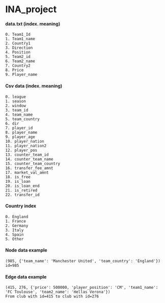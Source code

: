 # INA_project

#### data.txt (index. meaning)
```Language
0. Team1_Id
1. Team1_name
2. Country1
3. Direction
4. Position 
5. Team2_id
6. Team2_name
7. Country2
8. Price 
9. Player_name

```

#### Csv data (index. meaning)
```Language
0. league
1. season
2. window
3. team_id
4. team_name
5. team_country
6. dir
7. player_id
8. player_name
9. player_age
10. player_nation
11. player_nation2
12. player_pos
13. counter_team_id
14. counter_team_name
15. counter_team_country
16. transfer_fee_amnt
17. market_val_amnt
18. is_free
19. is_loan
20. is_loan_end
21. is_retired
22. transfer_id
```

#### Country index
```Language
0. England
1. France
2. Germany
3. Italy
4. Spain
5. Other
```

#### Node data example
```Language
(985, {'team_name': 'Manchester United', 'team_country': 'England'})
id=985
```

#### Edge data example
```Language
(415, 276, {'price': 500000, 'player_position': 'CM', 'team1_name': 'FC Toulouse', 'team2_name': 'Hellas Verona'})
From club with id=415 to club with id=276
```